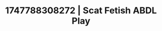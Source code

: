 ---
categories:
- Nude Olympics
- Shibari art
- Subtle kink
- Erotic close-up
- Lover's breath
image: /assets/images/1747788308272.jpg
layout: post
seo:
  description: Featured content with exclusive Scat Fetish, ABDL Play. HD images available.
  keywords: Scat Fetish, ABDL Play
  og_image: /assets/images/1747788308272.jpg
  schema_type: VisualArtwork
tags:
- ABDL Play
- '#1747788308272'
- Scat Fetish
title: 1747788308272 | Scat Fetish ABDL Play
---